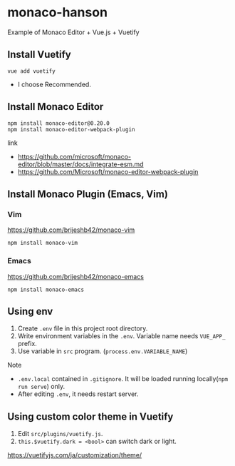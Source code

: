 # monaco-hanson

Example of Monaco Editor + Vue.js + Vuetify

## Install Vuetify

```
vue add vuetify
```

- I choose Recommended.

## Install Monaco Editor

```
npm install monaco-editor@0.20.0
npm install monaco-editor-webpack-plugin
```

link

- https://github.com/microsoft/monaco-editor/blob/master/docs/integrate-esm.md
- https://github.com/Microsoft/monaco-editor-webpack-plugin

## Install Monaco Plugin (Emacs, Vim)

### Vim

https://github.com/brijeshb42/monaco-vim

```
npm install monaco-vim
```

### Emacs

https://github.com/brijeshb42/monaco-emacs

```
npm install monaco-emacs
```

## Using env
1. Create `.env` file in this project root directory.
1. Write environment variables in the `.env`. Variable name needs `VUE_APP_` prefix.
1. Use variable in `src` program. (`process.env.VARIABLE_NAME`)

Note
- `.env.local` contained in `.gitignore`. It will be loaded running locally(`npm run serve`) only.
- After editing `.env`, it needs restart server.


## Using custom color theme in Vuetify
1. Edit `src/plugins/vuetify.js`.
1. `this.$vuetify.dark = <bool>` can switch dark or light.

https://vuetifyjs.com/ja/customization/theme/
